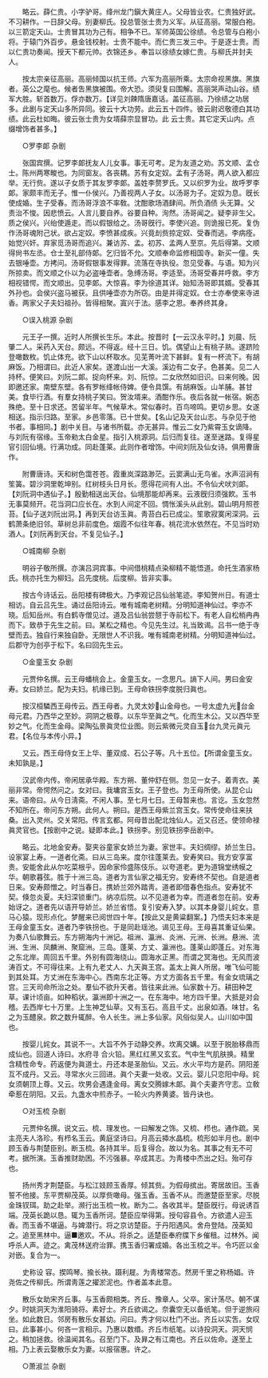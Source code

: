 <!-- { "loadSidebar": true } -->
　　略云。薛仁贵。小字驴哥。绛州龙门鎭大黄庄人。父母皆业农。仁贵独好武。不习耕作。一日辞父母。别妻柳氏。投总管张士贵为义军。从征高丽。常服白袍。以三箭定天山。士贵冒其功为己有。相争不已。军师英国公徐绩。令总管与白袍小将。于辕门外百步。悬金钱校射。士贵不能中。而仁贵三发三中。于是逐士贵。而以仁贵功奏闻。授天下都元帅。衣锦还乡。奉旨以徐绩女嫁仁贵。与柳氏并封夫人。 

　　按太宗亲征高丽。高丽倾国以抗王师。六军为高丽所乘。太宗命视黑旗。黑旗者。英公之麾也。候者吿黑旗被围。帝大恐。须臾复曰围解。高丽哭声动山谷。绩军大胜。斩首数万。俘亦数万。【详见刘餗隋唐嘉话。盖征高丽。乃徐绩之功居多。此剧与定天山多所异同。彼云十大功劳。此云五十四件。彼云尉迟敬德白其功绩。此云杜如晦。彼云张士贵为女壻薛宗显冒功。此 云士贵。其它定天山内。点缀增饰者甚多。】 

　　○罗李郞 杂剧 

　　张国宾撰。记罗李郞抚友人儿女事。事无可考。足为友道之劝。苏文顺、孟仓士。陈州两寒畯也。为同窗友。各丧耦。苏有女定奴。孟有子汤哥。两人欲入都应举。无行赀。遂以子女质于其友罗李郞。盖姓李赘罗氏。又以织罗为业。故呼罗李郞。家颇丰而无子。惟一仆侯兴。乃善视两人子女。以汤哥为子。定奴为息。旣长使成婚。生子受春。而汤哥浮浪不率敎。沈酣歌场酒肆间。所负酒债 头无算。父责治不悛。因悲愤云。人言儿要自养。谷要自种。洵然。汤哥闻之。疑李非生父。质之侯兴。兴绐使遁走。而以假银给之。汤哥旣行。李使兴追。则诡报已死。复伪作汤哥魂附己状。欲占定奴。李愤甚成疾。兴竟刦赀掠定奴、受春而逃。李病痊。始觉兴奸。弃家觅汤哥而追兴。兼访苏、孟。初苏、孟两人至京。先后得第。文顺得尙书左丞。仓士至礼部侍郞。乞归皆不允。文顺奉命监修相国寺。新买一僮。失去银唾壶。方拷问。汤哥假银事发得罪。流落在寺执役。忽见受春。与语。知为兴所掠卖。而文顺之仆以为必盗唾壶者。急缚汤哥。李适至。汤哥受春并呼救。李方相视错愕。而文顺出。见李郞。大惊喜。李为徐道其详。始知汤哥即其婿。受春其外孙也。会侯兴盗马被获。且供唾壶亦为所窃。由是并得定奴。仓士亦奉使来寺进香。两家父子夫妇祖孙。皆得相聚。寘兴于法。感李之恩。奉养终其身。 

　　○误入桃源 杂剧 

　　元王子一撰。近时人所撰长生乐。本此。按晋时【一云汉永平时。】刘晨、阮肇二人。采药入天台。颇远。不得返。经十三日。饥。偶望山上有桃子熟。遂跻险登噉数枚。饥止体充。欲下山以杯取水。见芜菁叶流下甚鲜。复有一杯流下。有胡麻饭。乃相谓曰。此近人家矣。遂渡山出一大溪。溪边有二女子。色甚美。见二人持杯。便笑曰。刘阮二郞。捉向杯来。刘、阮惊。二女欣然如旧识。曰来何晚。因即邀还家。南壁东壁。各有罗帐绛帐侍婢。便令具馔。有胡麻饭。山羊脯。甚甘美。食毕行酒。有羣女持桃子笑曰。贺汝壻来。酒酣作乐。夜后各就一帐宿。婉态殊绝。至十日求还。苦留半年。气候草木。常似春时。百鸟啼鸣。更切乡思。女遂相送。指示归路。至家。乡邑零落。已十世矣。【名山记及天台山志。与杂见于他书者。事相同。】剧中关目。与诸书所载。亦无甚异。惟云二女乃紫霄玉女谪降。与刘阮有宿缘。玉帝勑太白金星。指引入桃源洞。后归而复往。遂至迷路。复得星官引回仙境。行满功成。同赴蓬莱。此则作者增饰。中间刘阮及仙女诗。俱用曹唐作。 

　　附曹唐诗。天和树色霭苍苍。霞重岚深路渺茫。云窦满山无鸟雀。水声沼涧有笙簧。碧沙洞里乾坤别。红树枝头日月长。愿得花间有人出。不令仙犬吠刘郞。【刘阮洞中遇仙子。】殷勤相送出天台。仙境那能却再来。云液旣归须强飮。玉书无事莫频开。花当洞口应长在。水到人间定不回。惆怅溪头从此别。碧山明月照苍苔。【仙子送刘阮出洞。】再到天台访玉眞。靑苔白石已成尘。笙歌寂寞闲深洞。云鹤萧条绝旧邻。草树总非前度色。烟霞不似往年春。桃花流水依然在。不见当时劝酒人。【刘阮再到天台。不复见仙子。】 

　　○城南柳 杂剧 

　　明谷子敬所撰。亦演吕洞宾事。中间借桃精点染柳精不能悟道。命托生酒家杨氏。桃亦托生为柳妇。吕先度桃。后度柳。皆非实事。 

　　按古今诗话云。岳阳楼有碑极大。乃李观记吕仙翁笔迹。李知贺州日。有道士相访。自云吕先生。诵过岳阳诗云。唯有城南老树精。分明知道神仙过。李亦不晓。后知岳州。有白鹤寺僧见过。道及吕仙翁尝憇于寺前松下。有老人自松梢冉冉而下。致恭于先生之前。曰。某松之精也。今见先生过。礼当致谒。吕书一绝于寺壁而去。独自行来独自卧。无限世人不识我。唯有城南老树精。分明知道神仙过。后郡守为创亭于松下。名曰回先生云。 

　　○金童玉女 杂剧 

　　元贾仲名撰。云王母蟠桃会上。金童玉女。一念思凡。謪下人间。男曰金安寿。女曰娇兰。配为夫妇。机缘已到。王母命铁拐李度脱归眞也。 

　　按汉桓驎西王母传云。西王母者。九灵太妙山金母也。一号太虚九光台金母元君。乃西华之至妙。洞阴之极尊。以东华至眞之气。化而生木公。又以西华至妙之气。化而生金母。梁陶弘景眞灵位业图。则云紫微元灵自玉台九灵元眞元君。【名位与本传小异。】 

　　又云。西王母侍女王上华、董双成、石公子等。凡十五位。【所谓金童玉女。未知孰是。】 

　　汉武帝内传。帝闲居承华殿。东方朔、董仲舒在侧。忽见一女子。着靑衣。美丽非常。帝愕然问之。女对曰。我墉宫玉女。王子登也。为王母所使。从昆仑山来。语帝曰。从今日淸斋。不闲人事。至七月七日。王母暂来也。言讫。玉女忽然不知所在。帝问东方朔。此何人。朔曰。是西王母紫兰宫玉女。常传使命往来扶桑。出入灵州。交关常阳。传言玄都。阿母昔出配北烛仙人。近又召还。使领命禄眞灵官也。【按剧中之说。疑即本此。】铁拐李。别见铁拐李岳剧中。 

　　略云。北地金安寿。娶夹谷童家女娇兰为妻。家世丰。夫妇绸缪。娇兰生日。设家宴上寿。一道者化斋。曰从三岛来。度尔往蓬莱去。安寿笑曰。我方安享富贵。安能舍此从尔吃菜根乎。因命家伶盛陈伎乐。以夸道老。更为道锦堂绣幙之华。朝歌暮弦。胜于十洲三岛。道者为言仙家之福无穷。安寿终不契也。自是道者日来。安寿颇憎之。时当春日。携娇兰郊外踏靑。道者即借春色指点。安寿犹不契。倏忽炎夏。夫妇深锁重门。纳凉后院。以不见道者为幸。而道者忽在前。安寿始讶之。道者先以语开导娇兰。娇兰省悟。复引安寿入梦。以其本身婴儿姹女。意马心猿。现形点化。梦醒来已阅世四十年。【按此又是黄粱翻案。】乃悟夫妇本来是王母金童玉女。道者乃李铁拐也。于是同赴瑶池。谒见王母。王母喜其重证仙果。为奏八仙歌舞云。东方朔海内十洲记。祖洲、瀛洲、炎洲、元洲、长洲。悬洲、流洲、生洲、凤麟洲、聚窟洲。三岛。蓬莱、方丈、瀛洲也。蓬莱山即蓬丘。对东海之东北岸。周回五千里。外别有圆海绕山。圆海水正黑。而谓之冥海也。无风而波涛百丈。不可得往来。上有九老丈人、九天眞王宫。盖太上眞人所居。唯飞仙可能到其处耳。方丈洲在东海中心。西南东北正等。方丈方面各五千里。有金女琉璃之宫。三天司命所治之处。羣仙不欲升天者。皆往来此洲。仙家数十万。耕田种芝草。课计顷亩。如种稻状。瀛洲即十洲之一。在东海中。地方四千里。大抵是对会稽。去西岸七十万里。上生神芝仙草。又有玉石。高且千丈。出泉如酒。味甘。名之为玉醴泉。飮之数升辄醉。令人长生。洲上多仙家。风俗似吴人。山川如中国也。 

　　按婴儿姹女。其说不一。大旨不外于动静交养。坎离交媾。以至于脱胎移鼎而成仙也。回道人诗曰。水府寻 合火铅。黑红红黑又玄玄。气中生气肌肤换。精里含精性命专。药返便为眞道士。丹还本是圣胎仙。又云。水火平均方是药。阴阳差互不成丹。又云。寻常水火三回进。眞个夫妻一处收。又云。婴儿只恋阳中母。姹女须朝顶上尊。又云。坎男会遇逢金母。离女交腾嫁木郞。眞个夫妻齐守志。立敎牵惹在阴阳。又云。九盏水中煎赤子。一轮火内养黄婆。皆丹诀也。 

　　○对玉梳 杂剧 

　　元贾仲名撰。说文云。梳、理发也。一曰解发之饰。又梳、栉也。通作疏。吴主亮夫人洛珍。有栉名玉云。黄庭坚诗曰。月高云揷水晶梳。梳形如半月也。剧中顾玉香与荆楚臣别。断玉梳。各持其半。后复得合。故以为名。其事之有无不可考。据所演。玉香推财助困。不污强暴。卒成其志。为靑楼中杰出之妇。殆可存也。 

　　扬州秀才荆楚臣。与松江妓顾玉香厚。倾其赀。为假母摈出。寄居故旧。玉香誓不他接。东平贾柳茂英。以厚赀噉母。强玉香。玉香不从。而邀楚臣至家。尽脱金珠钗珥。助之赴举。濒行出玉梳一枚。断为二。各收其半。楚臣旣行。母说诱百端。茂英长跪以恳。辄为玉香所诃。楚臣应举得第。授句容县令。方欲遣人迎玉香。而玉香不堪逼。与婢潜行。将之京访楚臣。于丹阳遇风。舍舟登陆。茂英知之。追至黑林中。逼■邀欢。不从。将杀之。适楚臣奉府牒下乡催租。过林外。闻呼杀人声。迹之。禽茂林送府治罪。携玉香归署成婚。各出玉梳之半。令巧匠以金对嵌。复合为一。 

　　史称设 容。揳鸣琴。揄长袂。蹑利屣。为靑楼常态。然房千里之称杨娼。许尧佐之传柳氏。所谓靑莲之擢淤泥也。作者盖本此意。 

　　散乐女助宋齐丘事。与玉香颇相类。齐丘、豫章人。父卒。家计荡尽。朝不谋夕。时姚洞天为淮阳骑将。素好士。齐丘欲谒之。奈囊空无以备纸笔。但于逆旅闷坐。如此数日。邻房有散乐女甚幼。问曰。秀才何以杜门不出。齐丘以实吿。女叹曰。此事甚小。何吝一言相示。乃惠以数缗。齐丘市纸笔。以诗投洞天。洞天悯之。稍加拯救。徐温闻其名。召至门下。及昪之有江南也。齐丘以佐命。遂至上相。乃上表云娶散乐女为妻。以报宿惠。许之。 

　　○萧淑兰 杂剧 

